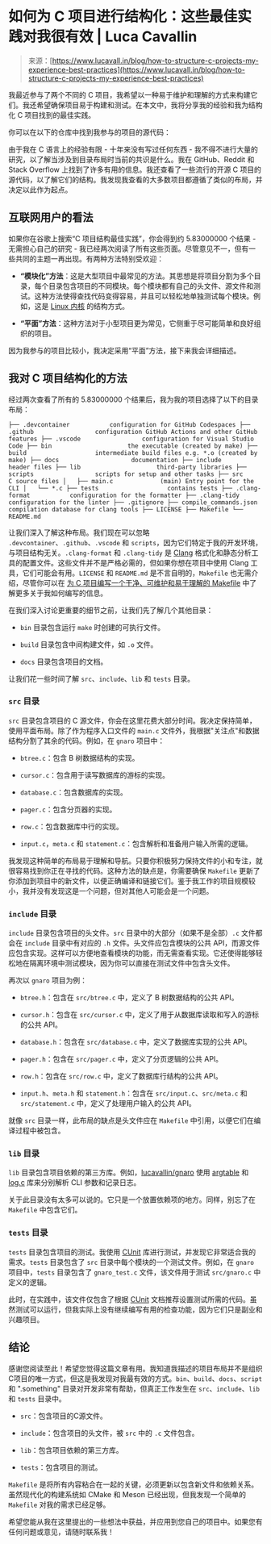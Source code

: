 <!--yml

分类：未分类

日期：2024-05-27 14:44:30

-->

# 如何为 C 项目进行结构化：这些最佳实践对我很有效 | Luca Cavallin

> 来源：[https://www.lucavall.in/blog/how-to-structure-c-projects-my-experience-best-practices](https://www.lucavall.in/blog/how-to-structure-c-projects-my-experience-best-practices)

我最近参与了两个不同的 C 项目，我希望以一种易于维护和理解的方式来构建它们。我还希望确保项目易于构建和测试。在本文中，我将分享我的经验和我为结构化 C 项目找到的最佳实践。

你可以在以下的仓库中找到我参与的项目的源代码：

由于我在 C 语言上的经验有限 - 十年来没有写过任何东西 - 我不得不进行大量的研究，以了解当涉及到目录布局时当前的共识是什么。我在 GitHub、Reddit 和 Stack Overflow 上找到了许多有用的信息。我还查看了一些流行的开源 C 项目的源代码，以了解它们的结构。我发现我查看的大多数项目都遵循了类似的布局，并决定以此作为起点。

## [](#what-the-internet-people-say)互联网用户的看法

如果你在谷歌上搜索“C 项目结构最佳实践”，你会得到约 5.83000000 个结果 - 无需担心自己的研究 - 我已经两次阅读了所有这些页面。尽管意见不一，但有一些共同的主题一再出现。有两种方法特别受欢迎：

+   **“模块化”方法**：这是大型项目中最常见的方法。其思想是将项目分割为多个目录，每个目录包含项目的不同模块。每个模块都有自己的头文件、源文件和测试。这种方法使得查找代码变得容易，并且可以轻松地单独测试每个模块。例如，这是 [Linux 内核](https://github.com/torvalds/linux) 的结构方式。

+   **“平面”方法**：这种方法对于小型项目更为常见，它侧重于尽可能简单和良好组织的项目。

因为我参与的项目比较小，我决定采用“平面”方法，接下来我会详细描述。

## [](#my-approach-to-structuring-c-projects)我对 C 项目结构化的方法

经过两次查看了所有的 5.83000000 个结果后，我为我的项目选择了以下的目录布局：

```
├── .devcontainer           configuration for GitHub Codespaces ├── .github                 configuration GitHub Actions and other GitHub features ├── .vscode                 configuration for Visual Studio Code ├── bin                     the executable (created by make) ├── build                   intermediate build files e.g. *.o (created by make) ├── docs                    documentation ├── include                 header files ├── lib                     third-party libraries ├── scripts                 scripts for setup and other tasks ├── src                     C source files │   ├── main.c             (main) Entry point for the CLI │   └── *.c ├── tests                   contains tests ├── .clang-format           configuration for the formatter ├── .clang-tidy             configuration for the linter ├── .gitignore ├── compile_commands.json   compilation database for clang tools ├── LICENSE ├── Makefile └── README.md 
```

让我们深入了解这种布局。我们现在可以忽略 `.devcontainer`、`.github`、`.vscode` 和 `scripts`，因为它们特定于我的开发环境，与项目结构无关。`.clang-format` 和 `.clang-tidy` 是 [Clang](https://clang.llvm.org/) 格式化和静态分析工具的配置文件。这些文件并不是严格必需的，但如果你想在项目中使用 Clang 工具，它们可能会有用。`LICENSE` 和 `README.md` 是不言自明的，`Makefile` 也无需介绍，尽管你可以在 [为 C 项目编写一个干净、可维护和易于理解的 Makefile](/blog/crafting-clean-maintainable-understandable-makefile-for-c-project) 中了解更多关于我如何编写的信息。

在我们深入讨论更重要的细节之前，让我们先了解几个其他目录：

+   `bin` 目录包含运行 `make` 时创建的可执行文件。

+   `build` 目录包含中间构建文件，如 `.o` 文件。

+   `docs` 目录包含项目的文档。

让我们花一些时间了解 `src`、`include`、`lib` 和 `tests` 目录。

### [](#the-src-directory)`src` 目录

`src` 目录包含项目的 C 源文件，你会在这里花费大部分时间。我决定保持简单，使用平面布局。除了作为程序入口文件的 `main.c` 文件外，我根据"关注点"和数据结构分割了其余的代码。例如，在 `gnaro` 项目中：

+   `btree.c`：包含 B 树数据结构的实现。

+   `cursor.c`：包含用于读写数据库的游标的实现。

+   `database.c`：包含数据库的实现。

+   `pager.c`：包含分页器的实现。

+   `row.c`：包含数据库中行的实现。

+   `input.c`，`meta.c` 和 `statement.c`：包含解析和准备用户输入所需的逻辑。

我发现这种简单的布局易于理解和导航。只要你积极努力保持文件的小和专注，就很容易找到你正在寻找的代码。这种方法的缺点是，你需要确保 `Makefile` 更新了你添加到项目中的新文件，以便正确编译和链接它们。鉴于我工作的项目规模较小，我并没有发现这是一个问题，但对其他人可能会是一个问题。

### [](#the-include-directory)`include` 目录

`include` 目录包含项目的头文件。`src` 目录中的大部分（如果不是全部）`.c` 文件都会在 `include` 目录中有对应的 `.h` 文件。头文件应包含模块的公共 API，而源文件应包含实现。这样可以方便地查看模块的功能，而无需查看实现。它还使得能够轻松地在隔离环境中测试模块，因为你可以直接在测试文件中包含头文件。

再次以 `gnaro` 项目为例：

+   `btree.h`：包含在 `src/btree.c` 中，定义了 B 树数据结构的公共 API。

+   `cursor.h`：包含在 `src/cursor.c` 中，定义了用于从数据库读取和写入的游标的公共 API。

+   `database.h`：包含在 `src/database.c` 中，定义了数据库实现的公共 API。

+   `pager.h`：包含在 `src/pager.c` 中，定义了分页逻辑的公共 API。

+   `row.h`：包含在 `src/row.c` 中，定义了数据库行结构的公共 API。

+   `input.h`、`meta.h` 和 `statement.h`：包含在 `src/input.c`、`src/meta.c` 和 `src/statement.c` 中，定义了处理用户输入的公共 API。

就像 `src` 目录一样，此布局的缺点是头文件应在 `Makefile` 中引用，以便它们在编译过程中被包含。

### [](#the-lib-directory)`lib` 目录

`lib` 目录包含项目依赖的第三方库。例如，[lucavallin/gnaro](https://github.com/lucavallin/gnaro) 使用 [argtable](https://www.argtable.org) 和 [log.c](https://github.com/rxi/log.c) 库来分别解析 CLI 参数和记录日志。

关于此目录没有太多可以说的。它只是一个放置依赖项的地方。同样，别忘了在 `Makefile` 中包含它们。

### [](#the-tests-directory)`tests` 目录

`tests` 目录包含项目的测试。我使用 [CUnit](https://cunit.sourceforge.net) 库进行测试，并发现它非常适合我的需求。`tests` 目录包含了 `src` 目录中每个模块的一个测试文件。例如，在 `gnaro` 项目中，`tests` 目录包含了 `gnaro_test.c` 文件，该文件用于测试 `src/gnaro.c` 中定义的逻辑。

此时，在实践中，该文件仅包含了根据 [CUnit](https://cunit.sourceforge.net) 文档推荐设置测试所需的代码。虽然测试可以运行，但我实际上没有继续编写有用的检查功能，因为它们只是副业和兴趣项目。

## [](#conclusion)结论

感谢您阅读至此！希望您觉得这篇文章有用。我知道我描述的项目布局并不是组织C项目的唯一方式，但这是我发现对我最有效的方式。`bin`、`build`、`docs`、`script` 和 ".something" 目录对开发非常有帮助，但真正工作发生在 `src`、`include`、`lib` 和 `tests` 目录中。

+   `src`：包含项目的C源文件。

+   `include`：包含项目的头文件，被 `src` 中的 `.c` 文件包含。

+   `lib`：包含项目依赖的第三方库。

+   `tests`：包含项目的测试。

`Makefile` 是将所有内容粘合在一起的关键，必须更新以包含新文件和依赖关系。虽然现代化的构建系统如 CMake 和 Meson 已经出现，但我发现一个简单的 `Makefile` 对我的需求已经足够。

希望您能从我在这里提出的一些想法中获益，并应用到您自己的项目中。如果您有任何问题或意见，请随时联系我！
